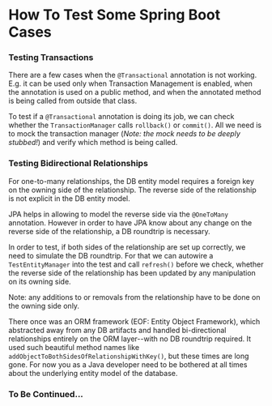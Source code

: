 # How To Test Some Spring Boot Cases

### Testing Transactions
There are a few cases when the `@Transactional` annotation is not working. E.g. it can be used only when Transaction Management is enabled, when the annotation is used on a public method, and when the annotated method is being called from outside that class.

To test if a `@Transactional` annotation is doing its job, we can check whether the `TransactionManager` calls `rollback()` or `commit()`. All we need is to mock the transaction manager (_Note: the mock needs to be deeply stubbed!_) and verify which method is being called.

### Testing Bidirectional Relationships
For one-to-many relationships, the DB entity model requires a foreign key on the owning side of the relationship. The reverse side of the relationship is not explicit in the DB entity model.

JPA helps in allowing to model the reverse side via the `@OneToMany` annotation. However in order to have JPA know about any change on the reverse side of the relationship, a DB roundtrip is necessary. 

In order to test, if both sides of the relationship are set up correctly, we need to simulate the DB roundtrip. For that we can autowire a `TestEntityManager` into the test and call `refresh()` before we check, whether the reverse side of the relationship has been updated by any manipulation on its owning side. 

Note: any additions to or removals from the relationship have to be done on the owning side only. 

There once was an ORM framework (EOF: Entity Object Framework), which abstracted away from any DB artifacts and handled bi-directional relationships entirely on the ORM layer--with no DB roundtrip required. It used such beautiful method names like `addObjectToBothSidesOfRelationshipWithKey()`, but these times are long gone. For now you as a Java developer need to be bothered at all times about the underlying entity model of the database. 

### To Be Continued...
